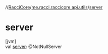//[RacciCore](../../index.md)/[me.racci.raccicore.api.utils](index.md)/[server](server.md)

# server

[jvm]\
val [server](server.md): @NotNullServer
